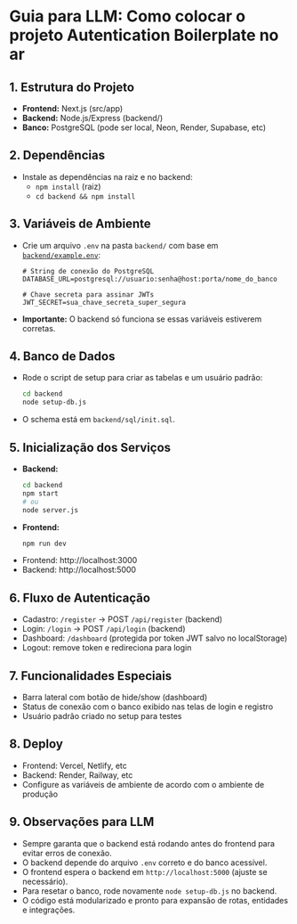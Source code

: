 # Guia para LLM: Como colocar o projeto Autentication Boilerplate no ar

## 1. Estrutura do Projeto
- **Frontend:** Next.js (src/app)
- **Backend:** Node.js/Express (backend/)
- **Banco:** PostgreSQL (pode ser local, Neon, Render, Supabase, etc)

## 2. Dependências
- Instale as dependências na raiz e no backend:
  - `npm install` (raiz)
  - `cd backend && npm install`

## 3. Variáveis de Ambiente
- Crie um arquivo `.env` na pasta `backend/` com base em [`backend/example.env`](backend/example.env):
  ```env
  # String de conexão do PostgreSQL
  DATABASE_URL=postgresql://usuario:senha@host:porta/nome_do_banco

  # Chave secreta para assinar JWTs
  JWT_SECRET=sua_chave_secreta_super_segura
  ```
- **Importante:** O backend só funciona se essas variáveis estiverem corretas.

## 4. Banco de Dados
- Rode o script de setup para criar as tabelas e um usuário padrão:
  ```bash
  cd backend
  node setup-db.js
  ```
- O schema está em `backend/sql/init.sql`.

## 5. Inicialização dos Serviços
- **Backend:**
  ```bash
  cd backend
  npm start
  # ou
  node server.js
  ```
- **Frontend:**
  ```bash
  npm run dev
  ```
- Frontend: http://localhost:3000
- Backend: http://localhost:5000

## 6. Fluxo de Autenticação
- Cadastro: `/register` → POST `/api/register` (backend)
- Login: `/login` → POST `/api/login` (backend)
- Dashboard: `/dashboard` (protegida por token JWT salvo no localStorage)
- Logout: remove token e redireciona para login

## 7. Funcionalidades Especiais
- Barra lateral com botão de hide/show (dashboard)
- Status de conexão com o banco exibido nas telas de login e registro
- Usuário padrão criado no setup para testes

## 8. Deploy
- Frontend: Vercel, Netlify, etc
- Backend: Render, Railway, etc
- Configure as variáveis de ambiente de acordo com o ambiente de produção

## 9. Observações para LLM
- Sempre garanta que o backend está rodando antes do frontend para evitar erros de conexão.
- O backend depende do arquivo `.env` correto e do banco acessível.
- O frontend espera o backend em `http://localhost:5000` (ajuste se necessário).
- Para resetar o banco, rode novamente `node setup-db.js` no backend.
- O código está modularizado e pronto para expansão de rotas, entidades e integrações. 